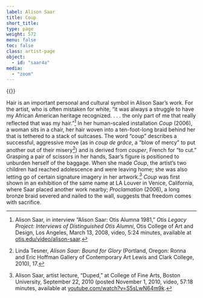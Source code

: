 ```yaml
---
label: Alison Saar
title: Coup
short_title:
type: page
weight: 572
menu: false
toc: false
class: artist-page
object:
  - id: "saar4a"
media:
  - "zoom"
---
```

{{<q-figure id="saar4a">}}

Hair is an important personal and cultural symbol in Alison Saar’s work. For the artist, who is often mistaken for white, “it was always a struggle to have my African American heritage recognized. . . . the only part of me that really reflected that was my hair.”[^1] In her human-scaled installation *Coup* (2006), a woman sits in a chair, her hair woven into a ten-foot-long braid behind her that is tethered to a stack of suitcases. The word “coup” describes a successful, aggressive move (as in *coup de grâce*, a “blow of mercy” to put another out of their misery[^2]) and is derived from *couper*, French for “to cut.” Grasping a pair of scissors in her hands, Saar’s figure is positioned to unburden herself of the baggage. When she made *Coup*, the artist’s two children had reached adolescence and were leaving home; she was also letting go of certain signature imagery in her artwork.[^3] *Coup* was first shown in an exhibition of the same name at LA Louver in Venice, California, where Saar placed another work nearby; *Proclamation* (2006), a long bronze braid severed and nailed to the wall, suggests that freedom comes with sacrifice.

[^1]: Alison Saar, in interview “Alison Saar: Otis Alumna 1981,” *Otis Legacy Project: Interviews of Distinguished Otis Alumni*, Otis College of Art and Design, Los Angeles, March 13, 2008, video, 5:24 minutes, available at [otis.edu/video/alison-saar](https://www.otis.edu/video/alison-saar).

[^2]: Linda Tesner, *Alison Saar: Bound for Glory* (Portland, Oregon: Ronna and Eric Hoffman Gallery of Contemporary Art Lewis and Clark College, 2010), 17.

[^3]: Alison Saar, artist lecture, “Duped,” at College of Fine Arts, Boston University, September 22, 2010 (posted November 1, 2010, video, 57:18 minutes, available at [youtube.com/watch?v=S5sLwN64m9k](https://www.youtube.com/watch?v=S5sLwN64m9k).
